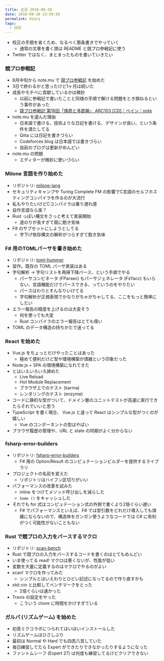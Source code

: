 ```yaml
---
title: 近況 2018-09-30
date: 2018-09-30 23:59:59
permalink: diary
tags:
  - 日記
---
```


- 校正の手間を省くため、なるべく箇条書きでやっていく
    - 通常の文章を書く頭は README と競プロ参戦記に使う
- Twitter ではなく、まとまったものを書いていきたい

### 競プロ参戦記

- 8月中旬から note.mu で [競プロ参戦記](https://note.mu/vain0x/m/m9aa8513f4e97) を始めた
- 3日で終わるかと思ったけど1ヶ月は続いた
- 成長やモチベに貢献しているかは微妙
    - 以前に参戦記で書いたことと同様の手順で解ける問題をとき損ねるという事件があった
    - [競プロ参戦記 第16回「偶奇と多節腕」 ARC103 \[CD\]｜ベイン｜note](https://note.mu/vain0x/n/n556db26bb3a8)
- note.mu を選んだ理由
    - 日本語で書ける、技術よりな日記を書ける、デザインが良い、という条件を満たしてる
    - Qiita には日記を書きづらい
    - Codeforces blog は日本語では書きづらい
    - 自前のブログは更新がめんどい
- note.mu の問題
    - エディターが微妙に使いづらい

### Milone 言語を作り始めた

- リポジトリ: [milone-lang](https://github.com/vain0x/milone-lang)
- セキュリティキャンプや Turing Complete FM の影響でC言語のセルフホスティングコンパイラを作るのが大流行
- 私もやりたいけどCコンパイラは乗り遅れ感
- 自作言語なら楽？
- Rust っぽい構文をさっと考えて実装開始
    - 道のりが長すぎて既に飽き気味
- F# のサブセットにしようとしてる
    - 字下げ依存構文の解析がつらすぎて飽き気味

### F# 用のTOMLパーサを書き始めた

- リポジトリ: [toml-hummer](https://github.com/vain0x/toml-hummer)
- 習作。既存の TOML パーサ実装はある
- 字句解析 → 字句リストを再帰下降パース、という手順でやる
    - パーサコンビネータ (FParsec) もパーサジェネレータ (FsYacc) もいらない、言語機能だけでパースできる、っていうのをやりたい
    - パースはわりとすんなりいけてる
    - 字句解析が正規表現でかなりがちゃがちゃしてる、ここをもっと簡単にしたい
- エラー報告の精度を上げるのは大変そう
    - 何を使っても大変
    - Rust コンパイラのエラー報告はとても偉い
- TOML のデータ構造の持ちかたで迷ってる

### React を始めた

- Vue.js をちょっとだけやったことはあった
    - 極めて便利だけど型や環境構築が煩雑という印象だった
- Node.js + SPA の環境構築になれてきた
- とはいえいろいろ諦めた
    - Live Reload
    - Hot Module Replacement
    - ブラウザ上でのテスト (karma)
    - レンダリングのテスト (enzyme)
- コードに静的な型がついて、ドメイン層のユニットテストが高速に実行できたらそれでいいと思う
- TypeScript を書く場合、 Vue.js と違って React はシンプルな型がつくのが嬉しい
    - Vue のコンポーネントの型はやばい
- ブラウザ履歴の管理や、URL と state の同期がよく分からない

### fsharp-error-builders

- リポジトリ: [fsharp-error-builders](https://github.com/vain0x/fsharp-error-builders)
    - F# 用の Option/Result のコンピュテーションビルダーを提供するライブラリ
- プロジェクトの名前を変えた
    - リポジトリはハイフン区切りがいい
- パフォーマンスの改善を試みた
    - inline をつけてメソッド呼び出しを減らした
    - `Some ()` をキャッシュした
- それでも for 式はコンピュテーション式の外側で書くより2倍ぐらい遅い
    - F# でパフォーマンスといえば、F# では型引数をどれだけ導入しても煩雑にならないので、構造体をガンガン使うようなコードでは C# に有利がつく可能性がないこともない

### Rust で競プロの入力をパースするマクロ

- リポジトリ: [scan-bench](https://github.com/vain0x/scan-bench)
- Rust で競プロの入力をパースするコードを書くのはとてもめんどい
- いま使ってる read! マクロは悪くないが、性能が低い
- 変数を大量に定義するのはマクロでやるのがよい
- scan! マクロを作ってみた
    - シンプルとはいえわりとひどい記述になってるので作り直すかも
- std::cin と比較してベンチマークをとった
    - 2倍ぐらいは速かった
- Travis の設定をやった
    - こういう chore に時間をかけすぎている

### ガルパ (リズムゲーム) を始めた

- 初音ミクコラボにつられてほいほいインストールした
- リズムゲームはひさしぶり
- 最初は Normal や Hard でも四苦八苦していた
- 毎日練習してたら Expert ができたりできなかったりするようになった
- ファントムシーフ (Expert 27) は何度も練習してるけどクリアできない
